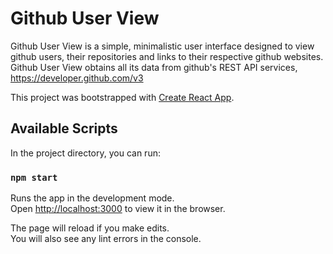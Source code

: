 # Github User View

Github User View is a simple, minimalistic user interface designed to view github users, their repositories and links to their respective github websites.
Github User View obtains all its data from github's REST API services, https://developer.github.com/v3

This project was bootstrapped with [Create React App](https://github.com/facebook/create-react-app).

## Available Scripts

In the project directory, you can run:

### `npm start`

Runs the app in the development mode.\
Open [http://localhost:3000](http://localhost:3000) to view it in the browser.

The page will reload if you make edits.\
You will also see any lint errors in the console.

